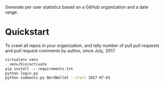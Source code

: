 Generate per user statistics based on a GitHub organization and a date range.

# Quickstart

To crawl all repos in your organization, and tally number of pull pull requests
and pull request comments by author, since July, 2017.

```bash
virtualenv venv
. venv/bin/activate
pip install -r requirements.txt
python login.py
python comments.py NerdWallet --start 2017-07-01
```
